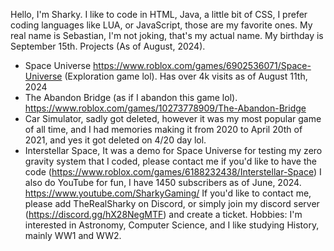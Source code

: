 Hello, I'm Sharky. I like to code in HTML, Java, a little bit of CSS, I prefer coding languages like LUA, or JavaScript, those are my favorite ones.
My real name is Sebastian, I'm not joking, that's my actual name. My birthday is September 15th.
Projects (As of August, 2024).
- Space Universe https://www.roblox.com/games/6902536071/Space-Universe (Exploration game lol). Has over 4k visits as of August 11th, 2024
- The Abandon Bridge (as if I abandon this game lol). https://www.roblox.com/games/10273778909/The-Abandon-Bridge
- Car Simulator, sadly got deleted, however it was my most popular game of all time, and I had memories making it from 2020 to April 20th of 2021, and yes it got deleted on 4/20 day lol.
- Interstellar Space, It was a demo for Space Universe for testing my zero gravity system that I coded, please contact me if you'd like to have the code (https://www.roblox.com/games/6188232438/Interstellar-Space)
I also do YouTube for fun, I have 1450 subscribers as of June, 2024. https://www.youtube.com/SharkyGaming/
If you'd like to contact me, please add TheRealSharky on Discord, or simply join my discord server (https://discord.gg/hX28NegMTF) and create a ticket.
Hobbies: I'm interested in Astronomy, Computer Science, and I like studying History, mainly WW1 and WW2.

